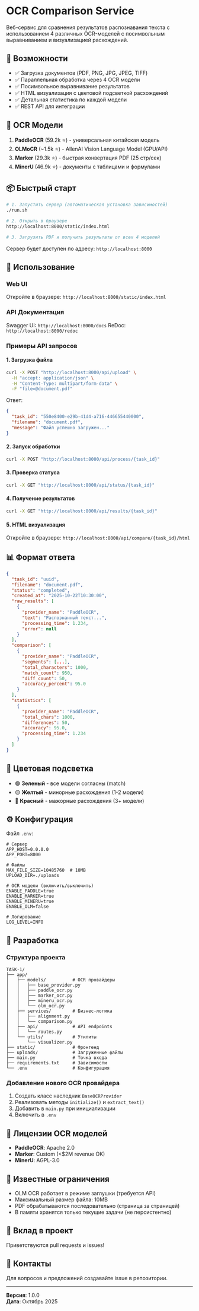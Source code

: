# OCR Comparison Service

Веб-сервис для сравнения результатов распознавания текста с использованием 4 различных OCR-моделей с посимвольным выравниванием и визуализацией расхождений.

## 🎯 Возможности

- ✅ Загрузка документов (PDF, PNG, JPG, JPEG, TIFF)
- ✅ Параллельная обработка через 4 OCR модели
- ✅ Посимвольное выравнивание результатов
- ✅ HTML визуализация с цветовой подсветкой расхождений
- ✅ Детальная статистика по каждой модели
- ✅ REST API для интеграции

## 🤖 OCR Модели

1. **PaddleOCR** (59.2k ⭐) - универсальная китайская модель
2. **OLMoCR** (~1.5k ⭐) - AllenAI Vision Language Model (GPU/API)
3. **Marker** (29.3k ⭐) - быстрая конвертация PDF (25 стр/сек)
4. **MinerU** (46.9k ⭐) - документы с таблицами и формулами

## 📦 Быстрый старт

```bash
# 1. Запустить сервер (автоматическая установка зависимостей)
./run.sh

# 2. Открыть в браузере
http://localhost:8000/static/index.html

# 3. Загрузить PDF и получить результаты от всех 4 моделей
```

Сервер будет доступен по адресу: `http://localhost:8000`

## 🚀 Использование

### Web UI

Откройте в браузере: `http://localhost:8000/static/index.html`

### API Документация

Swagger UI: `http://localhost:8000/docs`
ReDoc: `http://localhost:8000/redoc`

### Примеры API запросов

#### 1. Загрузка файла

```bash
curl -X POST "http://localhost:8000/api/upload" \
  -H "accept: application/json" \
  -H "Content-Type: multipart/form-data" \
  -F "file=@document.pdf"
```

Ответ:
```json
{
  "task_id": "550e8400-e29b-41d4-a716-446655440000",
  "filename": "document.pdf",
  "message": "Файл успешно загружен..."
}
```

#### 2. Запуск обработки

```bash
curl -X POST "http://localhost:8000/api/process/{task_id}"
```

#### 3. Проверка статуса

```bash
curl -X GET "http://localhost:8000/api/status/{task_id}"
```

#### 4. Получение результатов

```bash
curl -X GET "http://localhost:8000/api/results/{task_id}"
```

#### 5. HTML визуализация

Откройте в браузере: `http://localhost:8000/api/compare/{task_id}/html`

## 📊 Формат ответа

```json
{
  "task_id": "uuid",
  "filename": "document.pdf",
  "status": "completed",
  "created_at": "2025-10-22T10:30:00",
  "raw_results": [
    {
      "provider_name": "PaddleOCR",
      "text": "Распознанный текст...",
      "processing_time": 1.234,
      "error": null
    }
  ],
  "comparison": [
    {
      "provider_name": "PaddleOCR",
      "segments": [...],
      "total_characters": 1000,
      "match_count": 950,
      "diff_count": 50,
      "accuracy_percent": 95.0
    }
  ],
  "statistics": [
    {
      "provider_name": "PaddleOCR",
      "total_chars": 1000,
      "differences": 50,
      "accuracy": 95.0,
      "processing_time": 1.234
    }
  ]
}
```

## 🎨 Цветовая подсветка

- 🟢 **Зеленый** - все модели согласны (match)
- 🟡 **Желтый** - минорные расхождения (1-2 модели)
- 🔴 **Красный** - мажорные расхождения (3+ модели)

## ⚙️ Конфигурация

Файл `.env`:

```env
# Сервер
APP_HOST=0.0.0.0
APP_PORT=8000

# Файлы
MAX_FILE_SIZE=10485760  # 10MB
UPLOAD_DIR=./uploads

# OCR модели (включить/выключить)
ENABLE_PADDLE=true
ENABLE_MARKER=true
ENABLE_MINERU=true
ENABLE_OLM=false

# Логирование
LOG_LEVEL=INFO
```

## 🔧 Разработка

### Структура проекта

```
TASK-1/
├── app/
│   ├── models/          # OCR провайдеры
│   │   ├── base_provider.py
│   │   ├── paddle_ocr.py
│   │   ├── marker_ocr.py
│   │   ├── mineru_ocr.py
│   │   └── olm_ocr.py
│   ├── services/        # Бизнес-логика
│   │   ├── alignment.py
│   │   └── comparison.py
│   ├── api/             # API endpoints
│   │   └── routes.py
│   └── utils/           # Утилиты
│       └── visualizer.py
├── static/              # Фронтенд
├── uploads/             # Загруженные файлы
├── main.py              # Точка входа
├── requirements.txt     # Зависимости
└── .env                 # Конфигурация
```

### Добавление нового OCR провайдера

1. Создать класс наследник `BaseOCRProvider`
2. Реализовать методы `initialize()` и `extract_text()`
3. Добавить в `main.py` при инициализации
4. Включить в `.env`

## 📝 Лицензии OCR моделей

- **PaddleOCR**: Apache 2.0
- **Marker**: Custom (<$2M revenue OK)
- **MinerU**: AGPL-3.0

## 🐛 Известные ограничения

- OLM OCR работает в режиме заглушки (требуется API)
- Максимальный размер файла: 10MB
- PDF обрабатываются последовательно (страница за страницей)
- В памяти хранятся только текущие задачи (не персистентно)

## 🤝 Вклад в проект

Приветствуются pull requests и issues!

## 📧 Контакты

Для вопросов и предложений создавайте issue в репозитории.

---

**Версия**: 1.0.0  
**Дата**: Октябрь 2025
